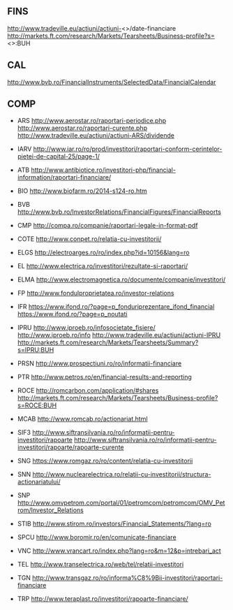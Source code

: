 
## FINS
 http://www.tradeville.eu/actiuni/actiuni-<<COTE>>/date-financiare
 http://markets.ft.com/research/Markets/Tearsheets/Business-profile?s=<<ROCE>>:BUH

## CAL
 http://www.bvb.ro/FinancialInstruments/SelectedData/FinancialCalendar

## COMP

- ARS
http://www.aerostar.ro/raportari-periodice.php
http://www.aerostar.ro/raportari-curente.php
http://www.tradeville.eu/actiuni/actiuni-ARS/dividende

- IARV
http://www.iar.ro/ro/prod/investitori/raportari-conform-cerintelor-pietei-de-capital-25/page-1/

- ATB
http://www.antibiotice.ro/investitori-php/financial-information/raportari-financiare/

- BIO
http://www.biofarm.ro/2014-s124-ro.htm

- BVB
http://www.bvb.ro/InvestorRelations/FinancialFigures/FinancialReports

- CMP
http://compa.ro/companie/raportari-legale-in-format-pdf

- COTE
http://www.conpet.ro/relatia-cu-investitorii/

- ELGS
http://electroarges.ro/ro/index.php?id=10156&lang=ro

- EL
http://www.electrica.ro/investitori/rezultate-si-raportari/

- ELMA
http://www.electromagnetica.ro/documente/companie/investitori/

- FP
http://www.fondulproprietatea.ro/investor-relations

- IFR
https://www.ifond.ro/?page=p_fonduriprezentare_ifond_financial
https://www.ifond.ro/?page=p_noutati

- IPRU
http://www.iproeb.ro/infosocietate_fisiere/
http://www.iproeb.ro/info
http://www.tradeville.eu/actiuni/actiuni-IPRU
http://markets.ft.com/research/Markets/Tearsheets/Summary?s=IPRU:BUH

- PRSN
http://www.prospectiuni.ro/ro/informatii-financiare

- PTR
http://www.petros.ro/en/financial-results-and-reporting

- ROCE
http://romcarbon.com/application/#shares
http://markets.ft.com/research/Markets/Tearsheets/Business-profile?s=ROCE:BUH

- MCAB
http://www.romcab.ro/actionariat.html

- SIF3
http://www.siftransilvania.ro/ro/informatii-pentru-investitori/rapoarte
http://www.siftransilvania.ro/ro/informatii-pentru-investitori/rapoarte/rapoarte-curente

- SNG
https://www.romgaz.ro/ro/content/relatia-cu-investitorii

- SNN
http://www.nuclearelectrica.ro/relatii-cu-investitorii/structura-actionariatului/

- SNP
http://www.omvpetrom.com/portal/01/petromcom/petromcom/OMV_Petrom/Investor_Relations

- STIB
http://www.stirom.ro/investors/Financial_Statements/?lang=ro

- SPCU
http://www.boromir.ro/en/comunicate-financiare

- VNC
http://www.vrancart.ro/index.php?lang=ro&m=12&p=intrebari_act

- TEL
http://www.transelectrica.ro/web/tel/relatii-investitori

- TGN
http://www.transgaz.ro/ro/informa%C8%9Bii-investitori/raportari-financiare

- TRP
http://www.teraplast.ro/investitori/rapoarte-financiare/
